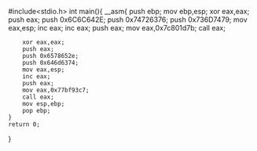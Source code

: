 #include<stdio.h>
int main(){
	__asm{
		push ebp;
		mov ebp,esp;
		xor eax,eax;
		push eax;
		push 0x6C6C642E;
		push 0x74726376;
		push 0x736D7479;
		mov eax,esp;
		inc eax;
		inc eax;
		push eax;
		mov eax,0x7c801d7b;
		call eax;
		
		xor eax,eax;
		push eax;
		push 0x6578652e;
		push 0x646d6374;
		mov eax,esp;
		inc eax;
		push eax;
		mov eax,0x77bf93c7;
		call eax;
		mov esp,ebp;
		pop ebp;
	}
	return 0;
}
